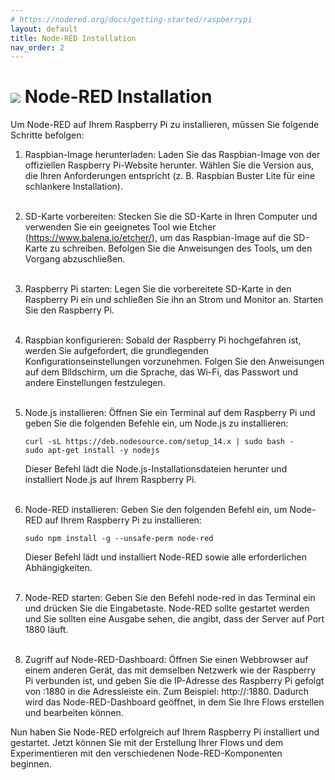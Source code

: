 ```yaml
---
# https://nodered.org/docs/getting-started/raspberrypi
layout: default
title: Node-RED Installation
nav_order: 2
---
```


# ![](https://nodered.org/about/resources/media/node-red-icon.svg) Node-RED Installation

Um Node-RED auf Ihrem Raspberry Pi zu installieren, müssen Sie folgende Schritte befolgen:

1. Raspbian-Image herunterladen:
   Laden Sie das Raspbian-Image von der offiziellen Raspberry Pi-Website herunter. Wählen Sie die Version aus, die Ihren Anforderungen entspricht (z. B. Raspbian Buster Lite für eine schlankere Installation).
<br><br>
2. SD-Karte vorbereiten:
   Stecken Sie die SD-Karte in Ihren Computer und verwenden Sie ein geeignetes Tool wie Etcher (https://www.balena.io/etcher/), um das Raspbian-Image auf die SD-Karte zu schreiben. Befolgen Sie die Anweisungen des Tools, um den Vorgang abzuschließen.
<br><br>
3. Raspberry Pi starten:
   Legen Sie die vorbereitete SD-Karte in den Raspberry Pi ein und schließen Sie ihn an Strom und Monitor an. Starten Sie den Raspberry Pi.
<br><br>
4. Raspbian konfigurieren:
   Sobald der Raspberry Pi hochgefahren ist, werden Sie aufgefordert, die grundlegenden Konfigurationseinstellungen vorzunehmen. Folgen Sie den Anweisungen auf dem Bildschirm, um die Sprache, das Wi-Fi, das Passwort und andere Einstellungen festzulegen.
<br><br>
5. Node.js installieren:
   Öffnen Sie ein Terminal auf dem Raspberry Pi und geben Sie die folgenden Befehle ein, um Node.js zu installieren:

   ```
   curl -sL https://deb.nodesource.com/setup_14.x | sudo bash -
   sudo apt-get install -y nodejs
   ```

   Dieser Befehl lädt die Node.js-Installationsdateien herunter und installiert Node.js auf Ihrem Raspberry Pi.
<br><br>
6. Node-RED installieren:
   Geben Sie den folgenden Befehl ein, um Node-RED auf Ihrem Raspberry Pi zu installieren:

   ```
   sudo npm install -g --unsafe-perm node-red
   ```

   Dieser Befehl lädt und installiert Node-RED sowie alle erforderlichen Abhängigkeiten.
<br><br>
7. Node-RED starten:
   Geben Sie den Befehl node-red in das Terminal ein und drücken Sie die Eingabetaste. Node-RED sollte gestartet werden und Sie sollten eine Ausgabe sehen, die angibt, dass der Server auf Port 1880 läuft.
<br><br>
8. Zugriff auf Node-RED-Dashboard:
   Öffnen Sie einen Webbrowser auf einem anderen Gerät, das mit demselben Netzwerk wie der Raspberry Pi verbunden ist, und geben Sie die IP-Adresse des Raspberry Pi gefolgt von :1880 in die Adressleiste ein. Zum Beispiel: http://<Raspberry-Pi-IP-Adresse>:1880. Dadurch wird das Node-RED-Dashboard geöffnet, in dem Sie Ihre Flows erstellen und bearbeiten können.

Nun haben Sie Node-RED erfolgreich auf Ihrem Raspberry Pi installiert und gestartet. Jetzt können Sie mit der Erstellung Ihrer Flows und dem Experimentieren mit den verschiedenen Node-RED-Komponenten beginnen.
